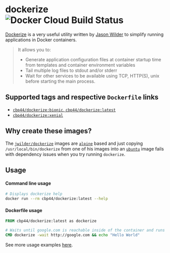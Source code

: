 # dockerize ![Docker Cloud Build Status](https://img.shields.io/docker/cloud/build/cbp44/dockerize)

[Dockerize](https://github.com/jwilder/dockerize) is a very useful utility written by [Jason Wilder](http://jasonwilder.com/blog/2014/10/13/a-simple-way-to-dockerize-applications/) to simplify running applications in Docker containers.

> It allows you to:
>
> - Generate application configuration files at container startup time from templates and container environment variables
> - Tail multiple log files to stdout and/or stderr
> - Wait for other services to be available using TCP, HTTP(S), unix before starting the main process.

## Supported tags and respective `Dockerfile` links

- [`cbp44/dockerize:bionic`, `cbp44/dockerize:latest`](https://github.com/cbp44/docker_images/blob/master/dockerize/bionic/Dockerfile)
- [`cbp44/dockerize:xenial`](https://github.com/cbp44/docker_images/blob/master/dockerize/xenial/Dockerfile)

## Why create these images?
The [`jwilder/dockerize`](https://hub.docker.com/r/jwilder/dockerize) images are [`alpine`](https://hub.docker.com/_/alpine) based and just copying `/usr/local/bin/dockerize` from one of his images into an [`ubuntu`](https://hub.docker.com/_/ubuntu) image fails with dependency issues when you try running `dockerize`.

## Usage

#### Command line usage

```sh
# Displays dockerize help
docker run --rm cbp44/dockerize:latest --help
```

#### Dockerfile usage

```dockerfile
FROM cbp44/dockerize:latest as dockerize

# Waits until google.com is reachable inside of the container and runs echo command if it eventually is reachable. If it isn't reachable in 10 seconds, the container exits with failed exit status.
CMD dockerize -wait http://google.com && echo "Hello World"
```

See more usage examples [here](https://github.com/jwilder/dockerize#usage).
